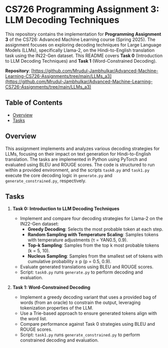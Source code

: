 # CS726 Programming Assignment 3: LLM Decoding Techniques

This repository contains the implementation for **Programming Assignment 3** of the CS726: Advanced Machine Learning course (Spring 2025). The assignment focuses on exploring decoding techniques for Large Language Models (LLMs), specifically Llama-2, on the Hindi-to-English translation task using the IN22-Gen dataset. This README covers **Task 0** (Introduction to LLM Decoding Techniques) and **Task 1** (Word-Constrained Decoding).

**Repository**: [https://github.com/Mrudul-Jambhulkar/Advanced-Machine-Learning-CS726-Assignments/tree/main/LLMs_a3](https://github.com/Mrudul-Jambhulkar/Advanced-Machine-Learning-CS726-Assignments/tree/main/LLMs_a3)

## Table of Contents

- [Overview](#overview)
- [Tasks](#tasks)



## Overview

This assignment implements and analyzes various decoding strategies for LLMs, focusing on their impact on text generation for Hindi-to-English translation. The tasks are implemented in Python using PyTorch and evaluated using BLEU and ROUGE scores. The code is structured to run within a provided environment, and the scripts `task0.py` and `task1.py` execute the core decoding logic in `generate.py` and `generate_constrained.py`, respectively.

## Tasks

1. **Task 0: Introduction to LLM Decoding Techniques** 
   - Implement and compare four decoding strategies for Llama-2 on the IN22-Gen dataset:
     - **Greedy Decoding**: Selects the most probable token at each step.
     - **Random Sampling with Temperature Scaling**: Samples tokens with temperature adjustments (τ = YAN0.5, 0.9).
     - **Top-k Sampling**: Samples from the top k most probable tokens (k = 5, 10).
     - **Nucleus Sampling**: Samples from the smallest set of tokens with cumulative probability ≥ p (p = 0.5, 0.9).
   - Evaluate generated translations using BLEU and ROUGE scores.
   - Script: `task0.py` runs `generate.py` to perform decoding and evaluation.

2. **Task 1: Word-Constrained Decoding** 
   - Implement a greedy decoding variant that uses a provided bag of words (from an oracle) to constrain the output, leveraging tokenization properties of the LLM.
   - Use a Trie-based approach to ensure generated tokens align with the word list.
   - Compare performance against Task 0 strategies using BLEU and ROUGE scores.
   - Script: `task1.py` runs `generate_constrained.py` to perform constrained decoding and evaluation.

